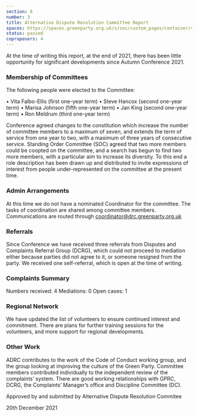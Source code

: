 ```yaml
---
section: A
number: 3
title: Alternative Dispute Resolution Committee Report
spaces: https://spaces.greenparty.org.uk/s/soc/custom_pages/container/view?id=72
status: passed
coproposers: 4
---
```


At the time of writing this report, at the end of 2021, there
has been little opportunity for significant developments
since Autumn Conference 2021.

### Membership of Committees

The following people were elected to the Committee:

• Vita Falbo-Ellis (first one-year term)
• Steve Hancox (second one-year term)
• Marisa Johnson (fifth one-year term)
• Jan King (second one-year term)
• Ron Meldrum (third one-year term)

Conference agreed changes to the constitution which
increase the number of committee members to a maximum
of seven, and extends the term of service from one year to
two, with a maximum of three years of consecutive service.
Standing Order Committee (SOC) agreed that two more
members could be coopted on the committee, and a search
has begun to find two more members, with a particular aim
to increase its diversity. To this end a role description has
been drawn up and distributed to invite expressions of
interest from people under-represented on the committee
at the present time.

### Admin Arrangements

At this time we do not have a nominated Coordinator for the
committee. The tasks of coordination are shared among
committee members. Communications are routed through
coordinator@drc.greenparty.org.uk

### Referrals

Since Conference we have received three referrals from
Disputes and Complaints Referral Group (DCRG), which
could not proceed to mediation either because parties did
not agree to it, or someone resigned from the party. We
received one self-referral, which is open at the time of
writing.

### Complaints Summary

Numbers received: 4
Mediations: 0
Open cases: 1

### Regional Network

We have updated the list of volunteers to ensure continued
interest and commitment. There are plans for further
training sessions for the volunteers, and more support for
regional developments.

### Other Work

ADRC contributes to the work of the Code of Conduct
working group, and the group looking at improving the
culture of the Green Party. Committee members contributed
individually to the independent review of the complaints’
system. There are good working relationships with GPRC,
DCRG, the Complaints’ Manager’s office and Discipline
Committee (DC).

Approved by and submitted by Alternative Dispute
Resolution Commitee

20th December 2021
